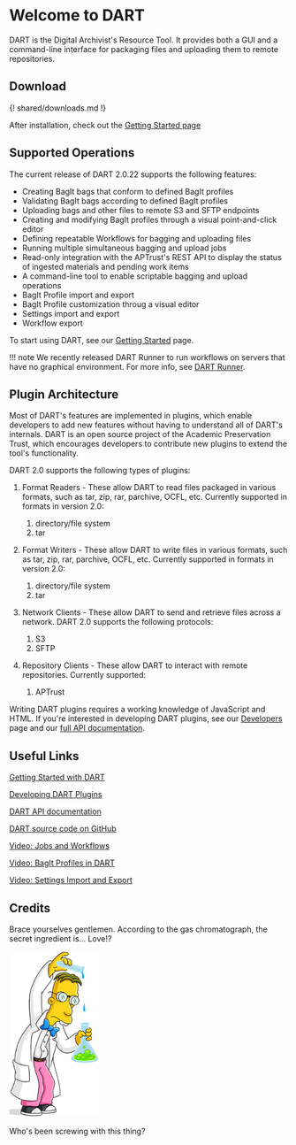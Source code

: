 # Welcome to DART

DART is the Digital Archivist's Resource Tool. It provides both a GUI and a command-line interface for packaging files and uploading them to remote repositories.

## Download

{! shared/downloads.md !}

After installation, check out the [Getting Started page](./users/getting_started)

## Supported Operations

The current release of DART 2.0.22 supports the following features:

* Creating BagIt bags that conform to defined BagIt profiles
* Validating BagIt bags according to defined BagIt profiles
* Uploading bags and other files to remote S3 and SFTP endpoints
* Creating and modifying BagIt profiles through a visual point-and-click editor
* Defining repeatable Workflows for bagging and uploading files
* Running multiple simultaneous bagging and upload jobs
* Read-only integration with the APTrust's REST API to display the status of ingested materials and pending work items
* A command-line tool to enable scriptable bagging and upload operations
* BagIt Profile import and export
* BagIt Profile customization throug a visual editor
* Settings import and export
* Workflow export

To start using DART, see our [Getting Started](users/getting_started.md) page.

!!! note
    We recently released DART Runner to run workflows on servers that have no graphical environment.
    For more info, see [DART Runner](users/dart_runner).

## Plugin Architecture

Most of DART's features are implemented in plugins, which enable developers to add new features without having to understand all of DART's internals. DART is an open source project of the Academic Preservation Trust, which encourages developers to contribute new plugins to extend the tool's functionality.

DART 2.0 supports the following types of plugins:

1. Format Readers - These allow DART to read files packaged in various formats, such as tar, zip, rar, parchive, OCFL, etc. Currently supported in formats in version 2.0:

    1. directory/file system
    1. tar

1. Format Writers - These allow DART to write files in various formats, such as tar, zip, rar, parchive, OCFL, etc. Currently supported in formats in version 2.0:

    1. directory/file system
    1. tar

1. Network Clients - These allow DART to send and retrieve files across a network. DART 2.0 supports the following protocols:

    1. S3
    1. SFTP

1. Repository Clients - These allow DART to interact with remote repositories. Currently supported:

    1. APTrust

Writing DART plugins requires a working knowledge of JavaScript and HTML. If you're interested in developing DART plugins, see our [Developers](developers/index.md) page and our [full API documentation](https://aptrust.github.io/dart/).

## Useful Links

[Getting Started with DART](users/getting_started.md)

[Developing DART Plugins](developers/index.md)

[DART API documentation](https://aptrust.github.io/dart/)

[DART source code on GitHub](https://github.com/aptrust/dart/)

[Video: Jobs and Workflows](https://www.youtube.com/watch?v=_ga9XfuyO-I)

[Video: BagIt Profiles in DART](https://www.youtube.com/watch?v=qnFFlRhlfCA)

[Video: Settings Import and Export](https://www.youtube.com/watch?v=GcJptP4h4IM)

## Credits

Brace yourselves gentlemen. According to the gas chromatograph, the secret ingredient is... Love!?

<img src="./img/about/frink.png" height="300"/>

Who's been screwing with this thing?
